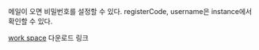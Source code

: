 메일이 오면 비밀번호를 설정할 수 있다.
registerCode, username은 instance에서 확인할 수 있다.

[work space](https://clients.amazonworkspaces.com) 다운로드 링크

